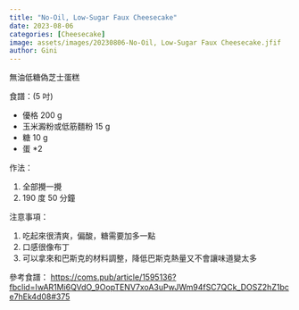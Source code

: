 ```yaml
---
title: "No-Oil, Low-Sugar Faux Cheesecake"
date: 2023-08-06
categories: [Cheesecake]
image: assets/images/20230806-No-Oil, Low-Sugar Faux Cheesecake.jfif
author: Gini
---
```

無油低糖偽芝士蛋糕

食譜：(5 吋)

- 優格 200 g
- 玉米澱粉或低筋麵粉 15 g
- 糖 10 g
- 蛋 *2

作法：
1. 全部攪一攪
2. 190 度 50 分鐘

注意事項：
1. 吃起來很清爽，偏酸，糖需要加多一點
2. 口感很像布丁
2. 可以拿來和巴斯克的材料調整，降低巴斯克熱量又不會讓味道變太多

參考食譜：
https://coms.pub/article/1595136?fbclid=IwAR1Mi6QVdO_9OopTENV7xoA3uPwJWm94fSC7QCk_DOSZ2hZ1bce7hEk4d08#375

